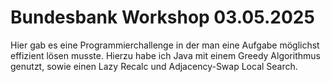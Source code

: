 # Bundesbank Workshop 03.05.2025

Hier gab es eine Programmierchallenge in der man eine Aufgabe möglichst effizient lösen musste. Hierzu habe ich Java mit einem Greedy Algorithmus genutzt, sowie einen Lazy Recalc und Adjacency-Swap Local Search.
